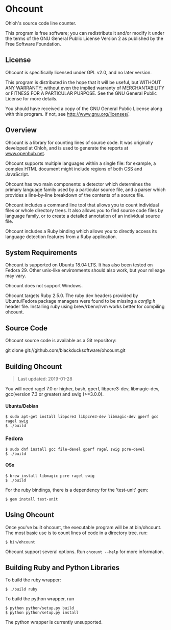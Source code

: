 Ohcount
=======

Ohloh's source code line counter.

This program is free software; you can redistribute it and/or modify
it under the terms of the GNU General Public License Version 2 as
published by the Free Software Foundation.

License
-------

Ohcount is specifically licensed under GPL v2.0, and no later version.

This program is distributed in the hope that it will be useful,
but WITHOUT ANY WARRANTY; without even the implied warranty of
MERCHANTABILITY or FITNESS FOR A PARTICULAR PURPOSE.  See the
GNU General Public License for more details.

You should have received a copy of the GNU General Public License
along with this program.  If not, see <http://www.gnu.org/licenses/>.

Overview
--------

Ohcount is a library for counting lines of source code.
It was originally developed at Ohloh, and is used to generate
the reports at www.openhub.net.

Ohcount supports multiple languages within a single file: for example,
a complex HTML document might include regions of both CSS and JavaScript.

Ohcount has two main components: a detector which determines the primary
language family used by a particular source file, and a parser which
provides a line-by-line breakdown of the contents of a source file.

Ohcount includes a command line tool that allows you to count individual
files or whole directory trees. It also allows you to find source code
files by language family, or to create a detailed annotation of an
individual source file.

Ohcount includes a Ruby binding which allows you to directly access its
language detection features from a Ruby application.

System Requirements
-------------------

Ohcount is supported on Ubuntu 18.04 LTS. It has also been tested on Fedora 29.
Other unix-like environments should also work, but your mileage may vary.

Ohcount does not support Windows.

Ohcount targets Ruby 2.5.0. The ruby dev headers provided by Ubuntu/Fedora
package managers were found to be missing a *config.h* header file. Installing
ruby using brew/rbenv/rvm works better for compiling ohcount.

Source Code
-----------

Ohcount source code is available as a Git repository:

  git clone git://github.com/blackducksoftware/ohcount.git

Building Ohcount
----------------

> Last updated: 2019-01-28

You will need ragel 7.0 or higher, bash, gperf, libpcre3-dev, libmagic-dev,
gcc(version 7.3 or greater) and swig (>=3.0.0).

#### Ubuntu/Debian

```
$ sudo apt-get install libpcre3 libpcre3-dev libmagic-dev gperf gcc ragel swig
$ ./build
```

### Fedora

```
$ sudo dnf install gcc file-devel gperf ragel swig pcre-devel
$ ./build
```

#### OSx

```
$ brew install libmagic pcre ragel swig
$ ./build
```

For the ruby bindings, there is a dependency for the 'test-unit' gem:

```
$ gem install test-unit
```

Using Ohcount
-------------

Once you've built ohcount, the executable program will be at bin/ohcount. The most basic use is to count lines of code in a directory tree. run:

```
$ bin/ohcount
```

Ohcount support several options. Run `ohcount --help` for more information.

Building Ruby and Python Libraries
----------------------------------

To build the ruby wrapper:

```
$ ./build ruby
```

To build the python wrapper, run

```
$ python python/setup.py build
$ python python/setup.py install
```

The python wrapper is currently unsupported.
